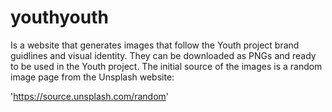 # youthyouth

Is a website that generates images that follow the Youth project brand guidlines and visual identity. They can be downloaded as PNGs and ready to be used in the Youth project. The initial source of the images is a random image page from the Unsplash website:

'https://source.unsplash.com/random'
